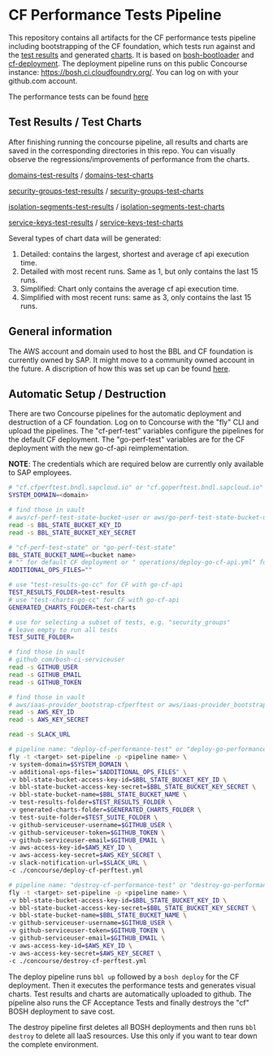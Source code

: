 # CF Performance Tests Pipeline

This repository contains all artifacts for the CF performance tests pipeline including bootstrapping of the CF foundation, which tests run against and the [test results](test-results) and generated [charts](test-charts). It is based on [bosh-bootloader](https://github.com/cloudfoundry/bosh-bootloader) and [cf-deployment](https://github.com/cloudfoundry/cf-deployment). The deployment pipeline runs on this public Concourse instance: https://bosh.ci.cloudfoundry.org/. You can log on with your github.com account.

The performance tests can be found [here](https://github.com/cloudfoundry/cf-performance-tests)

## Test Results / Test Charts

After finishing running the concourse pipeline, all results and charts are saved in the corresponding directories in this repo. You can visually observe the regressions/improvements of performance from the charts.

[domains-test-results](test-results/domains-test-results/v1/) / [domains-test-charts](test-charts/domains-test-results/v1/)

[security-groups-test-results](test-results/security-groups-test-results/v1) / [security-groups-test-charts](test-charts/security-groups-test-results/v1/)

[isolation-segments-test-results](test-results/isolation-segments-test-results/v1/) / [isolation-segments-test-charts](test-charts/isolation-segments-test-results/v1/)

[service-keys-test-results](test-results/service-keys-test-results/v1/) / [service-keys-test-charts](test-charts/service-keys-test-results/v1/)

Several types of chart data will be generated:

1. Detailed: contains the largest, shortest and average cf api execution time.
2. Detailed with most recent runs. Same as 1, but only contains the last 15 runs.
3. Simplified: Chart only contains the average cf api execution time.
4. Simplified with most recent runs: same as 3, only contains the last 15 runs.

## General information
The AWS account and domain used to host the BBL and CF foundation is currently owned by SAP. It might move to a community owned account in the future. A discription of how this was set up can be found [here](docs/manual-setup.md).

## Automatic Setup / Destruction

There are two Concourse pipelines for the automatic deployment and destruction of a CF foundation. Log on to Concourse with the "fly" CLI and upload the pipelines. The "cf-perf-test" variables configure the pipelines for the default CF deployment. The "go-perf-test" variables are for the CF deployment with the new go-cf-api reimplementation.

**NOTE**: The credentials which are required below are currently only available to SAP employees.

```bash
# "cf.cfperftest.bndl.sapcloud.io" or "cf.goperftest.bndl.sapcloud.io"
SYSTEM_DOMAIN=<domain>

# find those in vault
# aws/cf-perf-test-state-bucket-user or aws/go-perf-test-state-bucket-user
read -s BBL_STATE_BUCKET_KEY_ID
read -s BBL_STATE_BUCKET_KEY_SECRET

# "cf-perf-test-state" or "go-perf-test-state"
BBL_STATE_BUCKET_NAME=<bucket name>
# "" for default CF deployment or " operations/deploy-go-cf-api.yml" for CF with go cf api
ADDITIONAL_OPS_FILES=""

# use "test-results-go-cc" for CF with go-cf-api
TEST_RESULTS_FOLDER=test-results
# use "test-charts-go-cc" for CF with go-cf-api
GENERATED_CHARTS_FOLDER=test-charts

# use for selecting a subset of tests, e.g. "security_groups"
# leave empty to run all tests
TEST_SUITE_FOLDER=

# find those in vault
# github_com/bosh-ci-serviceuser
read -s GITHUB_USER
read -s GITHUB_EMAIL
read -s GITHUB_TOKEN

# find those in vault
# aws/iaas-provider_bootstrap-cfperftest or aws/iaas-provider_bootstrap-goperftest
read -s AWS_KEY_ID
read -s AWS_KEY_SECRET

read -s SLACK_URL

# pipeline name: "deploy-cf-performance-test" or "deploy-go-performance-test"
fly -t <target> set-pipeline -p <pipeline name> \
-v system-domain=$SYSTEM_DOMAIN \
-v additional-ops-files="$ADDITIONAL_OPS_FILES" \
-v bbl-state-bucket-access-key-id=$BBL_STATE_BUCKET_KEY_ID \
-v bbl-state-bucket-access-key-secret=$BBL_STATE_BUCKET_KEY_SECRET \
-v bbl-state-bucket-name=$BBL_STATE_BUCKET_NAME \
-v test-results-folder=$TEST_RESULTS_FOLDER \
-v generated-charts-folder=$GENERATED_CHARTS_FOLDER \
-v test-suite-folder=$TEST_SUITE_FOLDER \
-v github-serviceuser-username=$GITHUB_USER \
-v github-serviceuser-token=$GITHUB_TOKEN \
-v github-serviceuser-email=$GITHUB_EMAIL \
-v aws-access-key-id=$AWS_KEY_ID \
-v aws-access-key-secret=$AWS_KEY_SECRET \
-v slack-notification-url=$SLACK_URL \
-c ./concourse/deploy-cf-perftest.yml

# pipeline name: "destroy-cf-performance-test" or "destroy-go-performance-test"
fly -t <target> set-pipeline -p <pipeline name> \
-v bbl-state-bucket-access-key-id=$BBL_STATE_BUCKET_KEY_ID \
-v bbl-state-bucket-access-key-secret=$BBL_STATE_BUCKET_KEY_SECRET \
-v bbl-state-bucket-name=$BBL_STATE_BUCKET_NAME \
-v github-serviceuser-username=$GITHUB_USER \
-v github-serviceuser-token=$GITHUB_TOKEN \
-v github-serviceuser-email=$GITHUB_EMAIL \
-v aws-access-key-id=$AWS_KEY_ID \
-v aws-access-key-secret=$AWS_KEY_SECRET \
-c ./concourse/destroy-cf-perftest.yml
```
The deploy pipeline runs `bbl up` followed by a `bosh deploy` for the CF deployment. Then it executes the performance tests and generates visual charts. Test results and charts are automatically uploaded to github. The pipeline also runs the CF Acceptance Tests and finally destroys the "cf" BOSH deployment to save cost.

The destroy pipeline first deletes all BOSH deployments and then runs `bbl destroy` to delete all IaaS resources. Use this only if you want to tear down the complete environment.
